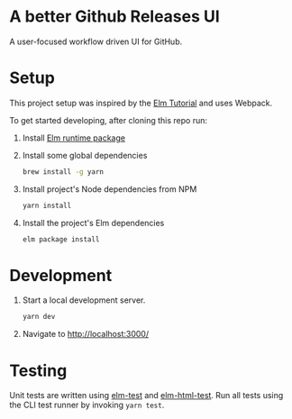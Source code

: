 # A better Github Releases UI

A user-focused workflow driven UI for GitHub.

# Setup

This project setup was inspired by the [Elm Tutorial](https://www.elm-tutorial.org/en/04-starting/06-webpack-4.html) and uses Webpack.

To get started developing, after cloning this repo run:

1) Install [Elm runtime package](https://guide.elm-lang.org/install.html)

1) Install some global dependencies
   ```bash
   brew install -g yarn
   ```

1) Install project's Node dependencies from NPM
   ```bash
   yarn install
   ```

1) Install the project's Elm dependencies
   ```bash
   elm package install
   ```

# Development

1) Start a local development server.
   ```bash
   yarn dev
   ```
1) Navigate to [http://localhost:3000/](http://localhost:3000/)

# Testing

Unit tests are written using [elm-test](http://package.elm-lang.org/packages/elm-community/elm-test) and [elm-html-test](http://package.elm-lang.org/packages/eeue56/elm-html-test). Run all tests using the CLI test runner by invoking `yarn test`.